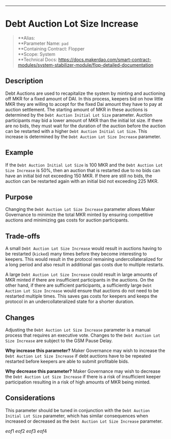 ---
# Debt Auction Lot Size Increase

>**Alias:  
>**Parameter Name: `pad`  
>**Containing Contract: Flopper  
>**Scope: System  
>**Technical Docs: https://docs.makerdao.com/smart-contract-modules/system-stabilizer-module/flop-detailed-documentation

## Description
Debt Auctions are used to recapitalize the system by minting and auctioning off MKR for a fixed amount of DAI. In this process, keepers bid on how little MKR they are willing to accept for the fixed Dai amount they have to pay at auction settlement. The starting amount of MKR in these auctions is determined by the `Debt Auction Initial Lot Size` parameter. Auction participants may bid a lower amount of MKR than the initial lot size. If there are no bids, they must wait for the duration of the auction before the auction can be restarted with a higher `Debt Auction Initial Lot Size`. This increase is determined by the `Debt Auction Lot Size Increase` parameter. 

## Example
If the `Debt Auction Initial Lot Size` is 100 MKR and the `Debt Auction Lot Size Increase` is 50%, then an auction that is restarted due to no bids can have an initial bid not exceeding 150 MKR. If there are still no bids, the auction can be restarted again with an initial bid not exceeding 225 MKR.


## Purpose
Changing the `Debt Auction Lot Size Increase` parameter allows Maker Governance to minimize the total MKR minted by ensuring competitive auctions and minimizing gas costs for auction participants. 


## Trade-offs
A small `Debt Auction Lot Size Increase` would result in auctions having to be restarted (`kicked`) many times before they become interesting to keepers. This would result in the protocol remaining undercollateralized for a long period and also result in additional gas costs due to multiple restarts.
	
A large `Debt Auction Lot Size Increase` could result in large amounts of MKR minted if there are insufficient participants in the auctions. On the other hand, if there are sufficient participants, a sufficiently large `Debt Auction Lot Size Increase` would ensure that auctions do not need to be restarted multiple times. This saves gas costs for keepers and keeps the protocol in an undercollateralized state for a shorter duration.  


## Changes
Adjusting the `Debt Auction Lot Size Increase` parameter is a manual process that requires an executive vote. Changes to the `Debt Auction Lot Size Increase` are subject to the GSM Pause Delay.

**Why increase this parameter?**
Maker Governance may wish to increase the `Debt Auction Lot Size Increase` if debt auctions have to be repeated restarted before keepers are able to submit profitable bids.

**Why decrease this parameter?**
Maker Governance may wish to decrease the `Debt Auction Lot Size Increase` if there is a risk of insufficient keeper participation resulting in a risk of high amounts of MKR being minted.


## Considerations
This parameter should be tuned in conjunction with the `Debt Auction Initial Lot Size` parameter, which has similar consequences when increased or decreased as the `Debt Auction Lot Size Increase` parameter.

$eof1$
$eof2$
$eof3$
$eof4$